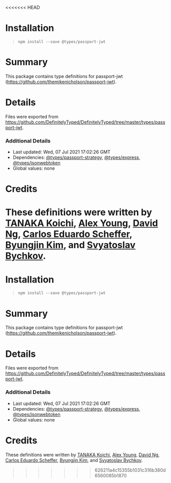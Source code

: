 <<<<<<< HEAD
# Installation
> `npm install --save @types/passport-jwt`

# Summary
This package contains type definitions for passport-jwt (https://github.com/themikenicholson/passport-jwt).

# Details
Files were exported from https://github.com/DefinitelyTyped/DefinitelyTyped/tree/master/types/passport-jwt.

### Additional Details
 * Last updated: Wed, 07 Jul 2021 17:02:26 GMT
 * Dependencies: [@types/passport-strategy](https://npmjs.com/package/@types/passport-strategy), [@types/express](https://npmjs.com/package/@types/express), [@types/jsonwebtoken](https://npmjs.com/package/@types/jsonwebtoken)
 * Global values: none

# Credits
These definitions were written by [TANAKA Koichi](https://github.com/mugeso), [Alex Young](https://github.com/alsiola), [David Ng](https://github.com/davidNHK), [Carlos Eduardo Scheffer](https://github.com/carlosscheffer), [Byungjin Kim](https://github.com/jindev), and [Svyatoslav Bychkov](https://github.com/stbychkov).
=======
# Installation
> `npm install --save @types/passport-jwt`

# Summary
This package contains type definitions for passport-jwt (https://github.com/themikenicholson/passport-jwt).

# Details
Files were exported from https://github.com/DefinitelyTyped/DefinitelyTyped/tree/master/types/passport-jwt.

### Additional Details
 * Last updated: Wed, 07 Jul 2021 17:02:26 GMT
 * Dependencies: [@types/passport-strategy](https://npmjs.com/package/@types/passport-strategy), [@types/express](https://npmjs.com/package/@types/express), [@types/jsonwebtoken](https://npmjs.com/package/@types/jsonwebtoken)
 * Global values: none

# Credits
These definitions were written by [TANAKA Koichi](https://github.com/mugeso), [Alex Young](https://github.com/alsiola), [David Ng](https://github.com/davidNHK), [Carlos Eduardo Scheffer](https://github.com/carlosscheffer), [Byungjin Kim](https://github.com/jindev), and [Svyatoslav Bychkov](https://github.com/stbychkov).
>>>>>>> 626211a4c15355b1031c316b380d6560085b1870
